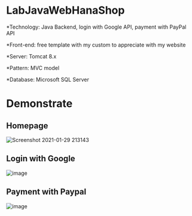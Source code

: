 # LabJavaWebHanaShop
   *Technology: Java Backend, login with Google API, payment with PayPal API
   
   *Front-end: free template with my custom to appreciate with my website
   
   *Server: Tomcat 8.x
   
   *Pattern: MVC model
   
   *Database: Microsoft SQL Server
 # Demonstrate
 ## Homepage
![Screenshot 2021-01-29 213143](https://user-images.githubusercontent.com/65884017/106287536-7c3efe00-6279-11eb-8ffc-3e89a6f34de3.png)
## Login with Google
![image](https://user-images.githubusercontent.com/65884017/106287870-e788d000-6279-11eb-852e-888261ac2868.png)
## Payment with Paypal
![image](https://user-images.githubusercontent.com/65884017/106288255-61b95480-627a-11eb-8e8d-90ef43b40378.png)


